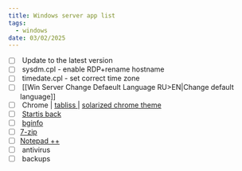 ```yaml
---
title: Windows server app list
tags:
  - windows
date: 03/02/2025
---
```


- [ ]  Update to the latest version
- [ ]  sysdm.cpl - enable RDP+rename hostname
- [ ]  timedate.cpl - set correct time zone
- [ ]  [[Win Server Change Defaeult Language RU>EN|Change default language]]
- [ ]  Chrome | [tabliss ](https://chromewebstore.google.com/detail/tabliss-a-beautiful-new-t/hipekcciheckooncpjeljhnekcoolahp?pli=1) | [solarized chrome theme](https://chromewebstore.google.com/detail/solarized-dark-refresh-th/jinmjipikfdhmacpjdddmpffflhehcah)
- [ ]  [Startis back](https://www.startisback.com/)
- [ ]  [bginfo](https://slava.skp.kz/bginfo)
- [ ]  [7-zip](https://www.7-zip.org/download.html)
- [ ]  [Notepad ++](https://notepad-plus-plus.org/downloads/)
- [ ]  antivirus
- [ ]  backups